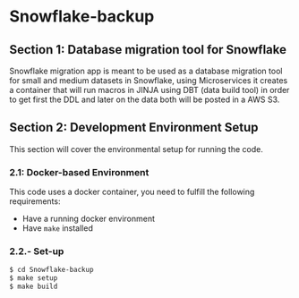 # Snowflake-backup

## Section 1: Database migration tool for Snowflake
Snowflake migration app is meant to be used as a database migration tool for small and medium datasets in Snowflake, using Microservices it creates a container that will run macros in JINJA using DBT (data build tool) in order to get first the DDL and later on the data both will be posted in a AWS S3.
## Section 2: Development Environment Setup
This section will cover the environmental setup for running the code.
### 2.1: Docker-based Environment
This code uses a docker container, you need to fulfill the following
requirements:

 * Have a running docker environment
 * Have `make` installed

### 2.2.- Set-up

```sh
$ cd Snowflake-backup
$ make setup
$ make build
```
